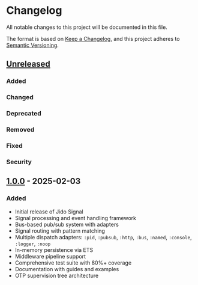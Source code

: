 # Changelog

All notable changes to this project will be documented in this file.

The format is based on [Keep a Changelog](https://keepachangelog.com/en/1.0.0/),
and this project adheres to [Semantic Versioning](https://semver.org/spec/v2.0.0.html).

## [Unreleased]

### Added
### Changed
### Deprecated
### Removed
### Fixed
### Security

## [1.0.0] - 2025-02-03

### Added
- Initial release of Jido Signal
- Signal processing and event handling framework
- Bus-based pub/sub system with adapters
- Signal routing with pattern matching
- Multiple dispatch adapters: `:pid`, `:pubsub`, `:http`, `:bus`, `:named`, `:console`, `:logger`, `:noop`
- In-memory persistence via ETS
- Middleware pipeline support
- Comprehensive test suite with 80%+ coverage
- Documentation with guides and examples
- OTP supervision tree architecture

[Unreleased]: https://github.com/agentjido/jido_signal/compare/v1.0.0...HEAD
[1.0.0]: https://github.com/agentjido/jido_signal/releases/tag/v1.0.0
